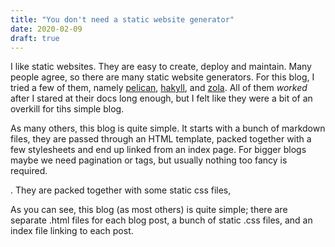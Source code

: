 ```yaml
---
title: "You don't need a static website generator"
date: 2020-02-09
draft: true
---
```


I like static websites. They are easy to create, deploy and maintain. Many
people agree, so there are many static website generators. For this blog,
I tried a few of them, namely [pelican](), [hakyll](), and [zola](). All
of them _worked_ after I stared at their docs long enough, but I felt
like they were a bit of an overkill for tihs simple blog.

As many others, this blog is quite simple. It starts with a bunch of
markdown files, they are passed through an HTML template, packed together
with a few stylesheets and end up linked from an index page. For bigger
blogs maybe we need pagination or tags, but usually nothing too fancy
is required.



. They are packed together
with some static css files,

As you can see, this blog (as
most others) is quite simple; there are separate .html files for each
blog post, a bunch of static .css files, and an index file linking to
each post.
